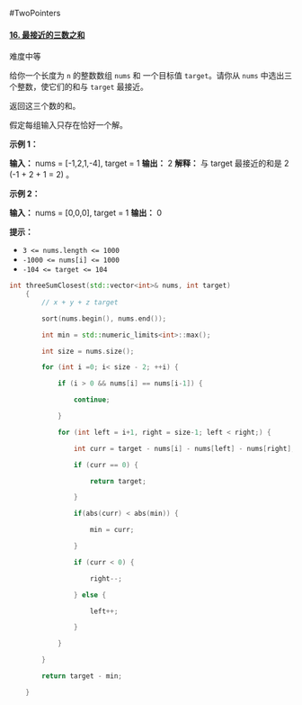 #TwoPointers 
#### [16. 最接近的三数之和](https://leetcode.cn/problems/3sum-closest/)

难度中等

给你一个长度为 `n` 的整数数组 `nums` 和 一个目标值 `target`。请你从 `nums` 中选出三个整数，使它们的和与 `target` 最接近。

返回这三个数的和。

假定每组输入只存在恰好一个解。

**示例 1：**

**输入：** nums = [-1,2,1,-4], target = 1
**输出：** 2
**解释：** 与 target 最接近的和是 2 (-1 + 2 + 1 = 2) 。

**示例 2：**

**输入：** nums = [0,0,0], target = 1
**输出：** 0

**提示：**

-   `3 <= nums.length <= 1000`
-   `-1000 <= nums[i] <= 1000`
-   `-104 <= target <= 104`
```cpp
int threeSumClosest(std::vector<int>& nums, int target)  
    {   
        // x + y + z target

        sort(nums.begin(), nums.end());

        int min = std::numeric_limits<int>::max();

        int size = nums.size();

        for (int i =0; i< size - 2; ++i) {

            if (i > 0 && nums[i] == nums[i-1]) {

                continue;

            }   

            for (int left = i+1, right = size-1; left < right;) {

                int curr = target - nums[i] - nums[left] - nums[right];

                if (curr == 0) {

                    return target;

                }   

                if(abs(curr) < abs(min)) {

                    min = curr;

                }   

                if (curr < 0) {

                    right--;

                } else {

                    left++;

                }   

            }   

        }   

        return target - min;

    }
```
